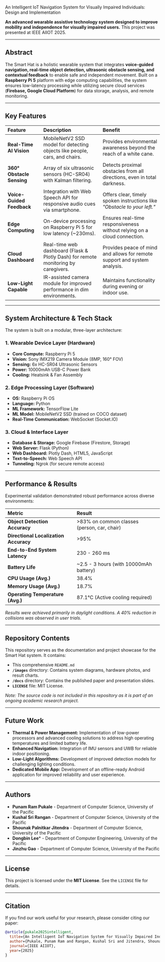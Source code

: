 An Intelligent IoT Navigation System for Visually Impaired Individuals: Design and Implementation


**An advanced wearable assistive technology system designed to improve mobility and independence for visually impaired users.** This project was presented at IEEE AIIOT 2025.

---

## Abstract

The Smart Hat is a holistic wearable system that integrates **voice-guided navigation, real-time object detection, ultrasonic obstacle sensing, and contextual feedback** to enable safe and independent movement. Built on a **Raspberry Pi 5** platform with edge computing capabilities, the system ensures low-latency processing while utilizing secure cloud services (**Firebase, Google Cloud Platform**) for data storage, analysis, and remote monitoring.

---

## Key Features

| Feature | Description | Benefit |
| :--- | :--- | :--- |
| **Real-Time AI Vision** | MobileNetV2 SSD model for detecting objects like people, cars, and chairs. | Provides environmental awareness beyond the reach of a white cane. |
| **360° Obstacle Sensing** | Array of six ultrasonic sensors (HC-SR04) with Kalman filtering. | Detects proximal obstacles from all directions, even in total darkness. |
| **Voice-Guided Feedback** | Integration with Web Speech API for responsive audio cues via smartphone. | Offers clear, timely spoken instructions like *"Obstacle to your left."* |
| **Edge Computing** | On-device processing on Raspberry Pi 5 for low latency (~230ms). | Ensures real-time responsiveness without relying on a cloud connection. |
| **Cloud Dashboard** | Real-time web dashboard (Flask & Plotly Dash) for remote monitoring by caregivers. | Provides peace of mind and allows for remote support and system analysis. |
| **Low-Light Capable** | IR-assisted camera module for improved performance in dim environments. | Maintains functionality during evening or indoor use. |

---

## System Architecture & Tech Stack

The system is built on a modular, three-layer architecture:

### 1. Wearable Device Layer (Hardware)
- **Core Compute:** Raspberry Pi 5
- **Vision:** Sony IMX219 Camera Module (8MP, 160° FOV)
- **Sensing:** 6x HC-SR04 Ultrasonic Sensors
- **Power:** 10000mAh USB-C Power Bank
- **Cooling:** Heatsink & Fan Assembly

### 2. Edge Processing Layer (Software)
- **OS:** Raspberry Pi OS
- **Language:** Python
- **ML Framework:** TensorFlow Lite
- **ML Model:** MobileNetV2 SSD (trained on COCO dataset)
- **Real-Time Communication:** WebSocket (Socket.IO)

### 3. Cloud & Interface Layer
- **Database & Storage:** Google Firebase (Firestore, Storage)
- **Web Server:** Flask (Python)
- **Web Dashboard:** Plotly Dash, HTML5, JavaScript
- **Text-to-Speech:** Web Speech API
- **Tunneling:** Ngrok (for secure remote access)



---

## Performance & Results

Experimental validation demonstrated robust performance across diverse environments:

| Metric | Result |
| :--- | :--- |
| **Object Detection Accuracy** | >83% on common classes (person, car, chair) |
| **Directional Localization Accuracy** | >95% |
| **End-to-End System Latency** | 230 - 260 ms |
| **Battery Life** | ~2.5 - 3 hours (with 10000mAh battery) |
| **CPU Usage (Avg.)** | 38.4% |
| **Memory Usage (Avg.)** | 18.7% |
| **Operating Temperature (Avg.)** | 87.1°C (Active cooling required) |

*Results were achieved primarily in daylight conditions. A 40% reduction in collisions was observed in user trials.*

---

## Repository Contents

This repository serves as the documentation and project showcase for the Smart Hat system. It contains:
- This comprehensive `README.md`
- **`/images`** directory: Contains system diagrams, hardware photos, and result charts.
- **`/docs`** directory: Contains the published paper and presentation slides.
- **`LICENSE`** file: MIT License.

*Note: The source code is not included in this repository as it is part of an ongoing academic research project.*

---

## Future Work

- **Thermal & Power Management:** Implementation of low-power processors and advanced cooling solutions to address high operating temperatures and limited battery life.
- **Enhanced Navigation:** Integration of IMU sensors and UWB for reliable indoor positioning.
- **Low-Light Algorithms:** Development of improved detection models for challenging lighting conditions.
- **Dedicated Mobile App:** Development of an offline-ready Android application for improved reliability and user experience.

---

## Authors

- **Punam Ram Pukale** - Department of Computer Science, University of the Pacific
- **Kushal Sri Rangan** - Department of Computer Science, University of the Pacific
- **Shounak Palnitkar Jitendra** - Department of Computer Science, University of the Pacific
- **Dongbin Lee*** - Department of Computer Engineering, University of the Pacific
- **Jinzhu Gao** - Department of Computer Science, University of the Pacific

---

## License

This project is licensed under the **MIT License**. See the `LICENSE` file for details.

---

## Citation

If you find our work useful for your research, please consider citing our paper:

```bibtex
@article{pukale2025intelligent,
  title={An Intelligent IoT Navigation System for Visually Impaired Individuals: Design and Implementation},
  author={Pukale, Punam Ram and Rangan, Kushal Sri and Jitendra, Shounak Palnitkar and Lee, Dongbin and Gao, Jinzhu},
  journal={IEEE AIIOT},
  year={2025}
}
